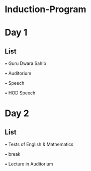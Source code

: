 # Induction-Program
# Day 1
## List
 • Guru Dwara Sahib
 
 • Auditorium 
 
 • Speech 
 
 • HOD Speech

 # Day 2
 ## List
 • Tests of English & Mathematics 

 • break

 • Lecture in Auditorium 

